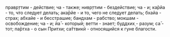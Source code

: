 правр̣ттим - действие; ча - также; нивр̣ттим - бездействие; ча - и; ка̄рйа - то, что следует делать; ака̄рйе - и то, чего не следует делать; бхайа - страх; абхайе - и бесстрашие; бандхам - рабство; мокшам - освобождение; ча - и; йа̄ - который; ветти - знает; буддхих̣ - разум; са̄ - тот; па̄ртха - о сын Притхи; са̄ттвикӣ - относящийся к гуне благости.